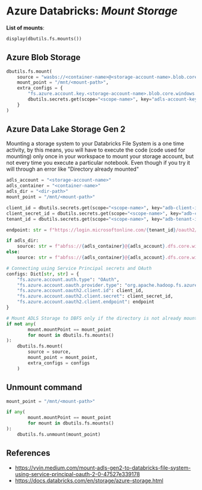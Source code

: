 # Azure Databricks: _Mount Storage_

**List of mounts**:

```python
display(dbutils.fs.mounts())
```

## Azure Blob Storage

```python
dbutils.fs.mount(
    source = "wasbs://<container-name>@<storage-account-name>.blob.core.windows.net",
    mount_point = "/mnt/<mount-path>",
    extra_configs = {
        "fs.azure.account.key.<storage-account-name>.blob.core.windows.net":
        dbutils.secrets.get(scope="<scope-name>", key="adls-account-key"),
    }
)
```

## Azure Data Lake Storage Gen 2

Mounting a storage system to your Databricks File System is a one time activity,
by this means, you will have to execute the code (code used for mounting) only
once in your workspace to mount your storage account, but not every time you
execute a particular notebook. Even though if you try it will through an error
like "Directory already mounted"

```python
adls_account = "<storage-account-name>"
adls_container = "<container-name>"
adls_dir = "<dir-path>"
mount_point = "/mnt/<mount-path>"

client_id = dbutils.secrets.get(scope="<scope-name>", key="adb-client-id")
client_secret_id = dbutils.secrets.get(scope="<scope-name>", key="adb-client-secrete-id")
tenant_id = dbutils.secrets.get(scope="<scope-name>", key="adb-tenant-id")

endpoint: str = f"https://login.microsoftonline.com/{tenant_id}/oauth2/token"

if adls_dir:
    source: str = f"abfss://{adls_container}@{adls_account}.dfs.core.windows.net/{adls_dir}"
else:
    source: str = f"abfss://{adls_container}@{adls_account}.dfs.core.windows.net"

# Connecting using Service Principal secrets and OAuth
configs: Dict[str, str] = {
    "fs.azure.account.auth.type": "OAuth",
    "fs.azure.account.oauth.provider.type": "org.apache.hadoop.fs.azurebfs.oauth2.ClientCredsTokenProvider",
    "fs.azure.account.oauth2.client.id": client_id,
    "fs.azure.account.oauth2.client.secret": client_secret_id,
    "fs.azure.account.oauth2.client.endpoint": endpoint
}

# Mount ADLS Storage to DBFS only if the directory is not already mounted
if not any(
        mount.mountPoint == mount_point
        for mount in dbutils.fs.mounts()
):
    dbutils.fs.mount(
        source = source,
        mount_point = mount_point,
        extra_configs = configs
    )
```

## Unmount command

```python
mount_point = "/mnt/<mount-path>"

if any(
        mount.mountPoint == mount_point
        for mount in dbutils.fs.mounts()
):
    dbutils.fs.unmount(mount_point)
```

## References

- https://vvin.medium.com/mount-adls-gen2-to-databricks-file-system-using-service-principal-oauth-2-0-47527e339178
- https://docs.databricks.com/en/storage/azure-storage.html
